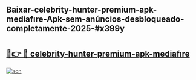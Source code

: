 ## Baixar-celebrity-hunter-premium-apk-mediafıre-Apk-sem-anúncios-desbloqueado-completamente-2025-#x399y

# <h2><a href="https://ainizakaria.my?title=celebrity-hunter-premium-apk-mediafıre&ref=20M">🔗👉 🔴 celebrity-hunter-premium-apk-mediafıre</a></h2>

[![acn](https://github.com/user-attachments/assets/0f9c940e-d8b0-45ae-aac7-cd30a18b3e1c)](https://ainizakaria.my?title=celebrity-hunter-premium-apk-mediafıre&ref=20M)

